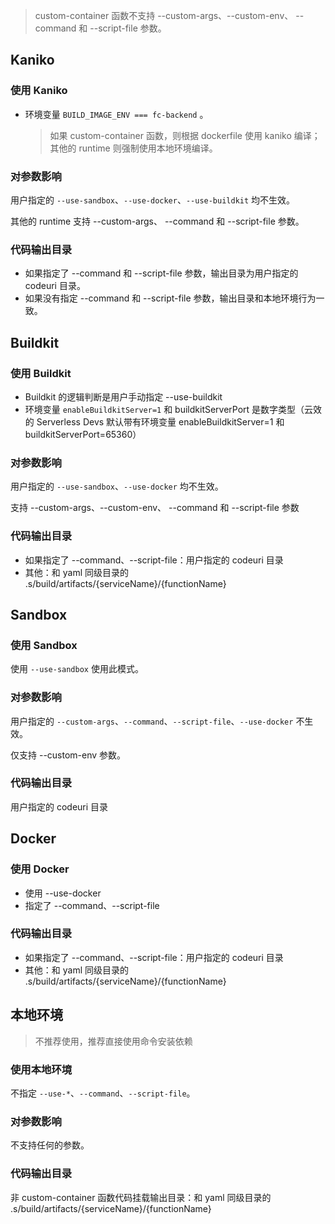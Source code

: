 > custom-container 函数不支持 --custom-args、--custom-env、 --command 和 --script-file 参数。

## Kaniko

### 使用 Kaniko

- 环境变量 `BUILD_IMAGE_ENV === fc-backend` 。
  > 如果 custom-container 函数，则根据 dockerfile 使用 kaniko 编译；其他的 runtime 则强制使用本地环境编译。

### 对参数影响

用户指定的 `--use-sandbox`、`--use-docker`、`--use-buildkit` 均不生效。

其他的 runtime 支持 --custom-args、 --command 和 --script-file 参数。

### 代码输出目录

- 如果指定了 --command 和 --script-file 参数，输出目录为用户指定的 codeuri 目录。
- 如果没有指定 --command 和 --script-file 参数，输出目录和本地环境行为一致。

## Buildkit

### 使用 Buildkit

- Buildkit 的逻辑判断是用户手动指定 --use-buildkit
- 环境变量 `enableBuildkitServer=1` 和 buildkitServerPort 是数字类型（云效的 Serverless Devs 默认带有环境变量 enableBuildkitServer=1 和 buildkitServerPort=65360）

### 对参数影响

用户指定的 `--use-sandbox`、`--use-docker` 均不生效。

支持 --custom-args、--custom-env、 --command 和 --script-file 参数

### 代码输出目录

- 如果指定了 --command、--script-file：用户指定的 codeuri 目录
- 其他：和 yaml 同级目录的 .s/build/artifacts/{serviceName}/{functionName}

## Sandbox

### 使用 Sandbox

使用 `--use-sandbox` 使用此模式。

### 对参数影响

用户指定的 `--custom-args`、`--command`、`--script-file`、`--use-docker` 不生效。

仅支持 --custom-env 参数。

### 代码输出目录

用户指定的 codeuri 目录

## Docker

### 使用 Docker

- 使用 --use-docker
- 指定了 --command、--script-file

### 代码输出目录

- 如果指定了 --command、--script-file：用户指定的 codeuri 目录
- 其他：和 yaml 同级目录的 .s/build/artifacts/{serviceName}/{functionName}

## 本地环境

> 不推荐使用，推荐直接使用命令安装依赖

### 使用本地环境

不指定 `--use-*`、`--command`、`--script-file`。

### 对参数影响

不支持任何的参数。

### 代码输出目录

非 custom-container 函数代码挂载输出目录：和 yaml 同级目录的 .s/build/artifacts/{serviceName}/{functionName}
